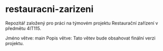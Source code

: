 # restauracni-zarizeni
Repozitář založený pro práci na týmovém projektu Restaurační zařízení v předmětu 4IT115.

Jméno větve: main
Popis větve: Tato větev bude obsahovat finální verzi projektu.